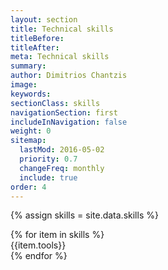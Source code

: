 ```yaml
---
layout: section
title: Technical skills
titleBefore:
titleAfter:
meta: Technical skills
summary:
author: Dimitrios Chantzis
image:
keywords:
sectionClass: skills
navigationSection: first
includeInNavigation: false
weight: 0
sitemap:
  lastMod: 2016-05-02
  priority: 0.7
  changeFreq: monthly
  include: true
order: 4
---
```


{% assign skills = site.data.skills %}

<div class="grid milli">
{% for item in skills %}
  <div class="unit [ xs-1 l-1-2 ] island-1-4">{{item.tools}}</div>
{% endfor %}
</div>

